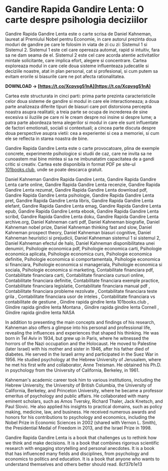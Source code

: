 
 
# Gandire Rapida Gandire Lenta: O carte despre psihologia deciziilor
 
Gandire Rapida Gandire Lenta este o carte scrisa de Daniel Kahneman, laureat al Premiului Nobel pentru Economie, in care autorul prezinta doua moduri de gandire pe care le folosim in viata de zi cu zi: Sistemul 1 si Sistemul 2. Sistemul 1 este cel care opereaza automat, rapid si intuitiv, fara sa ne dam seama de el. Sistemul 2 este cel care acorda atentie activitatilor mintale solicitante, care implica efort, alegere si concentrare. Cartea exploreaza modul in care cele doua sisteme influenteaza judecatile si deciziile noastre, atat in plan personal, cat si profesional, si cum putem sa evitam erorile si biasurile care ne pot afecta rationalitatea.
 
**DOWNLOAD → [https://t.co/XcpvsgS1nA](https://t.co/XcpvsgS1nA)**


 
Cartea este structurata in cinci parti: prima parte prezinta caracteristicile celor doua sisteme de gandire si modul in care ele interactioneaza; a doua parte analizeaza diferite tipuri de biasuri care pot distorsiona perceptia noastra asupra realitatii; a treia parte se ocupa de increderea de sine excesiva si iluziile pe care ni le cream despre noi insine si despre lume; a patra parte abordeaza tema alegerilor si modul in care ele sunt influentate de factori emotionali, sociali si contextuali; a cincea parte discuta despre doua perspective asupra vietii: cea a experientei si cea a memoriei, si cum ele se reflecta in starea noastra de bine.
 
Gandire Rapida Gandire Lenta este o carte provocatoare, plina de exemple concrete, experimente psihologice si studii de caz, care ne invita sa ne cunoastem mai bine mintea si sa ne imbunatatim capacitatea de a gandi critic si creativ. Cartea este disponibila in format PDF pe site-ul [101books.club](https://101books.club/carte/descarca-daniel-kahneman-gindire-rapida-gindire-lenta-pdf), unde se poate descarca gratuit.
 
Daniel Kahneman Gandire Rapida Gandire Lenta,  Gandire Rapida Gandire Lenta carte online,  Gandire Rapida Gandire Lenta recenzie,  Gandire Rapida Gandire Lenta rezumat,  Gandire Rapida Gandire Lenta download pdf,  Gandire Rapida Gandire Lenta psihologie,  Gandire Rapida Gandire Lenta pret,  Gandire Rapida Gandire Lenta libris,  Gandire Rapida Gandire Lenta elefant,  Gandire Rapida Gandire Lenta emag,  Gandire Rapida Gandire Lenta epub,  Gandire Rapida Gandire Lenta ebook,  Gandire Rapida Gandire Lenta scribd,  Gandire Rapida Gandire Lenta doku,  Gandire Rapida Gandire Lenta archive.org,  Daniel Kahneman carti pdf,  Daniel Kahneman biografie,  Daniel Kahneman nobel prize,  Daniel Kahneman thinking fast and slow,  Daniel Kahneman prospect theory,  Daniel Kahneman biasuri cognitive,  Daniel Kahneman heuristici si prejudicii,  Daniel Kahneman sistemul 1 si sistemul 2,  Daniel Kahneman efectul de halo,  Daniel Kahneman disponibilitatea unei denumiri,  Psihologie economica pdf,  Psihologie economica carti,  Psihologie economica aplicata,  Psihologie economica curs,  Psihologie economica definitie,  Psihologie economica si comportamentala,  Psihologie economica si financiara,  Psihologie economica si manageriala,  Psihologie economica si sociala,  Psihologie economica si marketing,  Contabilitate financiara pdf,  Contabilitate financiara carti,  Contabilitate financiara cursuri online,  Contabilitate financiara definitie,  Contabilitate financiara exemple practice,  Contabilitate financiara legislatie,  Contabilitate financiara manual pdf ,  Contabilitate financiara probleme rezolvate ,  Contabilitate financiara teste grila ,  Contabilitate financiara usor de inteles ,  Contabilitate financiara vs contabilitate de gestiune ,  Gindire rapida gindire lenta 101books.club ,  Gindire rapida gindire lenta Montana ,  Gindire rapida gindire lenta Cornell ,  Gindire rapida gindire lenta NASA
  
In addition to presenting the main concepts and findings of his research, Kahneman also offers a glimpse into his personal and professional life, revealing the influences and experiences that shaped his thinking. He was born in Tel Aviv in 1934, but grew up in Paris, where he witnessed the horrors of the Nazi occupation and the Holocaust. He moved to Palestine (later Israel) with his mother and sister in 1946, after his father died of diabetes. He served in the Israeli army and participated in the Suez War in 1956. He studied psychology at the Hebrew University of Jerusalem, where he met his first wife and collaborator, Anne Treisman. He obtained his Ph.D. in psychology from the University of California, Berkeley, in 1961.
 
Kahneman's academic career took him to various institutions, including the Hebrew University, the University of British Columbia, the University of California, Berkeley, and Princeton University, where he became a professor emeritus of psychology and public affairs. He collaborated with many eminent scholars, such as Amos Tversky, Richard Thaler, Jack Knetsch, and Paul Slovic. He also applied his insights to practical domains, such as policy making, medicine, law, and business. He received numerous awards and honors for his contributions to psychology and economics, including the Nobel Prize in Economic Sciences in 2002 (shared with Vernon L. Smith), the Presidential Medal of Freedom in 2013, and the Israel Prize in 1998.
 
Gandire Rapida Gandire Lenta is a book that challenges us to rethink how we think and make decisions. It is a book that combines rigorous scientific research with engaging storytelling and personal anecdotes. It is a book that has influenced many fields and disciplines, from psychology and economics to politics and education. It is a book that anyone who wants to understand themselves and others better should read.
 8cf37b1e13
 
